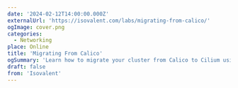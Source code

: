 ```yaml
---
date: '2024-02-12T14:00:00.000Z'
externalUrl: 'https://isovalent.com/labs/migrating-from-calico/'
ogImage: cover.png
categories:
  - Networking
place: Online
title: 'Migrating From Calico'
ogSummary: 'Learn how to migrate your cluster from Calico to Cilium using the new Cilium CRD CiliumNodeConfig. It allows running clusters to be migrated on a node-by-node basis, without disrupting existing traffic or requiring a complete cluster outage or rebuild.'
draft: false
from: 'Isovalent'
---
```

